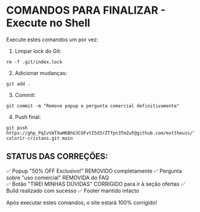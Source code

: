 # COMANDOS PARA FINALIZAR - Execute no Shell

Execute estes comandos um por vez:

1. Limpar lock do Git:
```
rm -f .git/index.lock
```

2. Adicionar mudanças:
```
git add .
```

3. Commit:
```
git commit -m "Remove popup e pergunta comercial definitivamente"
```

4. Push final:
```
git push https://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@github.com/mxttheuzs/livro-colorir-cristaos.git main
```

## STATUS DAS CORREÇÕES:

✅ Popup "50% OFF Exclusivo!" REMOVIDO completamente
✅ Pergunta sobre "uso comercial" REMOVIDA do FAQ  
✅ Botão "TIREI MINHAS DÚVIDAS" CORRIGIDO para ir à seção ofertas
✅ Build realizado com sucesso
✅ Footer mantido intacto

Após executar estes comandos, o site estará 100% corrigido!